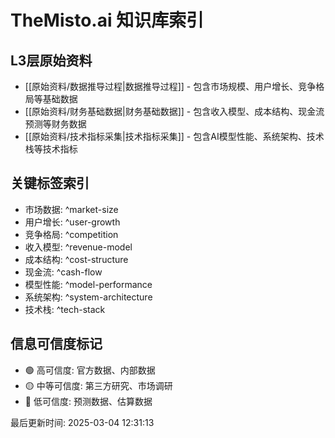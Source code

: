 # TheMisto.ai 知识库索引

## L3层原始资料
- [[原始资料/数据推导过程|数据推导过程]] - 包含市场规模、用户增长、竞争格局等基础数据
- [[原始资料/财务基础数据|财务基础数据]] - 包含收入模型、成本结构、现金流预测等财务数据
- [[原始资料/技术指标采集|技术指标采集]] - 包含AI模型性能、系统架构、技术栈等技术指标

## 关键标签索引
- 市场数据: ^market-size
- 用户增长: ^user-growth
- 竞争格局: ^competition
- 收入模型: ^revenue-model
- 成本结构: ^cost-structure
- 现金流: ^cash-flow
- 模型性能: ^model-performance
- 系统架构: ^system-architecture
- 技术栈: ^tech-stack

## 信息可信度标记
- 🟢 高可信度: 官方数据、内部数据
- 🟡 中等可信度: 第三方研究、市场调研
- 🔴 低可信度: 预测数据、估算数据

最后更新时间: 2025-03-04 12:31:13
